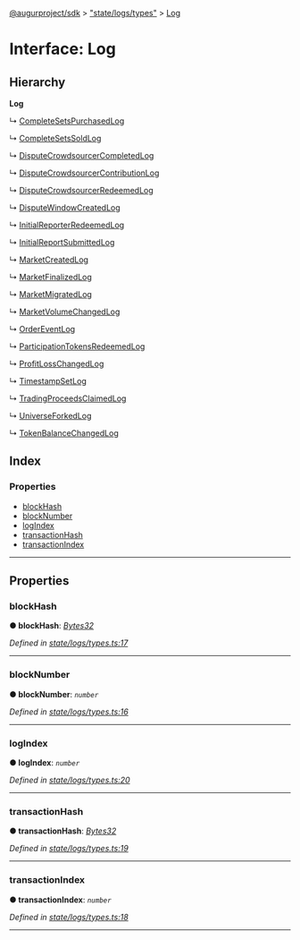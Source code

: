 [@augurproject/sdk](../README.md) > ["state/logs/types"](../modules/_state_logs_types_.md) > [Log](../interfaces/_state_logs_types_.log.md)

# Interface: Log

## Hierarchy

**Log**

↳  [CompleteSetsPurchasedLog](_state_logs_types_.completesetspurchasedlog.md)

↳  [CompleteSetsSoldLog](_state_logs_types_.completesetssoldlog.md)

↳  [DisputeCrowdsourcerCompletedLog](_state_logs_types_.disputecrowdsourcercompletedlog.md)

↳  [DisputeCrowdsourcerContributionLog](_state_logs_types_.disputecrowdsourcercontributionlog.md)

↳  [DisputeCrowdsourcerRedeemedLog](_state_logs_types_.disputecrowdsourcerredeemedlog.md)

↳  [DisputeWindowCreatedLog](_state_logs_types_.disputewindowcreatedlog.md)

↳  [InitialReporterRedeemedLog](_state_logs_types_.initialreporterredeemedlog.md)

↳  [InitialReportSubmittedLog](_state_logs_types_.initialreportsubmittedlog.md)

↳  [MarketCreatedLog](_state_logs_types_.marketcreatedlog.md)

↳  [MarketFinalizedLog](_state_logs_types_.marketfinalizedlog.md)

↳  [MarketMigratedLog](_state_logs_types_.marketmigratedlog.md)

↳  [MarketVolumeChangedLog](_state_logs_types_.marketvolumechangedlog.md)

↳  [OrderEventLog](_state_logs_types_.ordereventlog.md)

↳  [ParticipationTokensRedeemedLog](_state_logs_types_.participationtokensredeemedlog.md)

↳  [ProfitLossChangedLog](_state_logs_types_.profitlosschangedlog.md)

↳  [TimestampSetLog](_state_logs_types_.timestampsetlog.md)

↳  [TradingProceedsClaimedLog](_state_logs_types_.tradingproceedsclaimedlog.md)

↳  [UniverseForkedLog](_state_logs_types_.universeforkedlog.md)

↳  [TokenBalanceChangedLog](_state_logs_types_.tokenbalancechangedlog.md)

## Index

### Properties

* [blockHash](_state_logs_types_.log.md#blockhash)
* [blockNumber](_state_logs_types_.log.md#blocknumber)
* [logIndex](_state_logs_types_.log.md#logindex)
* [transactionHash](_state_logs_types_.log.md#transactionhash)
* [transactionIndex](_state_logs_types_.log.md#transactionindex)

---

## Properties

<a id="blockhash"></a>

###  blockHash

**● blockHash**: *[Bytes32](../modules/_state_logs_types_.md#bytes32)*

*Defined in [state/logs/types.ts:17](https://github.com/AugurProject/augur/blob/1991ef64ef/packages/augur-sdk/src/state/logs/types.ts#L17)*

___
<a id="blocknumber"></a>

###  blockNumber

**● blockNumber**: *`number`*

*Defined in [state/logs/types.ts:16](https://github.com/AugurProject/augur/blob/1991ef64ef/packages/augur-sdk/src/state/logs/types.ts#L16)*

___
<a id="logindex"></a>

###  logIndex

**● logIndex**: *`number`*

*Defined in [state/logs/types.ts:20](https://github.com/AugurProject/augur/blob/1991ef64ef/packages/augur-sdk/src/state/logs/types.ts#L20)*

___
<a id="transactionhash"></a>

###  transactionHash

**● transactionHash**: *[Bytes32](../modules/_state_logs_types_.md#bytes32)*

*Defined in [state/logs/types.ts:19](https://github.com/AugurProject/augur/blob/1991ef64ef/packages/augur-sdk/src/state/logs/types.ts#L19)*

___
<a id="transactionindex"></a>

###  transactionIndex

**● transactionIndex**: *`number`*

*Defined in [state/logs/types.ts:18](https://github.com/AugurProject/augur/blob/1991ef64ef/packages/augur-sdk/src/state/logs/types.ts#L18)*

___

